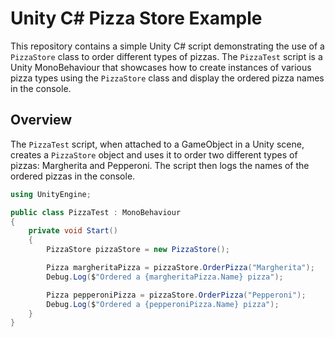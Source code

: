 # Unity C# Pizza Store Example

This repository contains a simple Unity C# script demonstrating the use of a `PizzaStore` class to order different types of pizzas. The `PizzaTest` script is a Unity MonoBehaviour that showcases how to create instances of various pizza types using the `PizzaStore` class and display the ordered pizza names in the console.

## Overview

The `PizzaTest` script, when attached to a GameObject in a Unity scene, creates a `PizzaStore` object and uses it to order two different types of pizzas: Margherita and Pepperoni. The script then logs the names of the ordered pizzas in the console.

```csharp
using UnityEngine;

public class PizzaTest : MonoBehaviour
{
    private void Start()
    {
        PizzaStore pizzaStore = new PizzaStore();

        Pizza margheritaPizza = pizzaStore.OrderPizza("Margherita");
        Debug.Log($"Ordered a {margheritaPizza.Name} pizza");

        Pizza pepperoniPizza = pizzaStore.OrderPizza("Pepperoni");
        Debug.Log($"Ordered a {pepperoniPizza.Name} pizza");
    }
}
```
